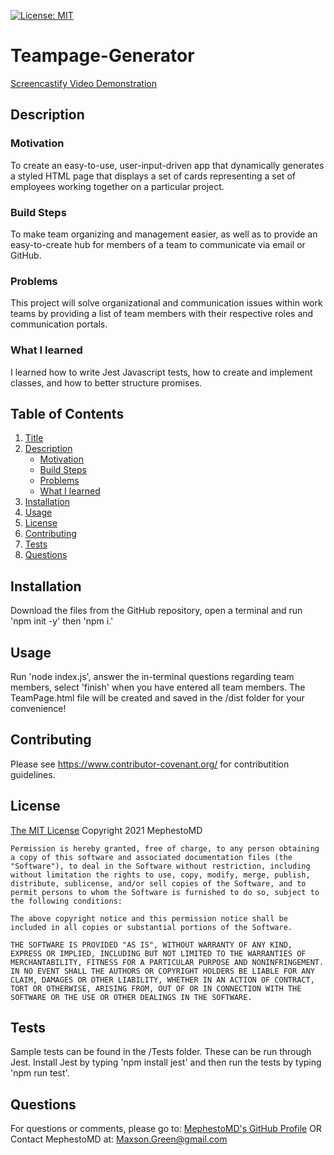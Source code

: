 [![License: MIT](https://img.shields.io/badge/License-MIT-yellow.svg)](https://opensource.org/licenses/MIT)
  
  # <a name = "Title">Teampage-Generator</a>
  <a href = "https://drive.google.com/file/d/1oKX5swSGKRNty9-CBt6NopZlpD9uO0YO/view"> Screencastify Video Demonstration </a>
  
  ## <a name = "Description">Description</a>
  
  ### <a name = "subMotivation">Motivation</a>

  To create an easy-to-use, user-input-driven app that dynamically generates a styled HTML page that displays a set of cards representing a set of employees working together on a particular project.
  
  ### <a name = "subBuild">Build Steps</a>

  To make team organizing and management easier, as well as to provide an easy-to-create hub for members of a team to communicate via email or GitHub.
  
  ### <a name = subProblems>Problems</a>

  This project will solve organizational and communication issues within work teams by providing a list of team members with their respective roles and communication portals.
  
  ### <a name = "subLearned">What I learned</a>

  I learned how to write Jest Javascript tests, how to create and implement classes, and how to better structure promises.
  
  ## Table of Contents
  
  1. [Title](#Title)
  2. [Description](#Description)
      * [Motivation](#subMotivation)
      * [Build Steps](#subBuild)
      * [Problems](#subProblems)
      * [What I learned](#subLearned)
  3. [Installation](#Installation)
  4. [Usage](#Usage)
  5. [License](#License)
  6. [Contributing](#Contributing)
  7. [Tests](#Tests)
  8. [Questions](#Questions)
  
  ## <a name = "Installation">Installation</a>

  Download the files from the GitHub repository, open a terminal and run 'npm init -y' then 'npm i.'
  
  ## <a name = "Usage">Usage</a>

  Run 'node index.js', answer the in-terminal questions regarding team members, select 'finish' when you have entered all team members. The TeamPage.html file will be created and saved in the /dist folder for your convenience!

  ## <a name = "Contributing">Contributing</a>

  Please see https://www.contributor-covenant.org/ for contributition guidelines.

  ## <a name = "License">License</a>

  <a href = "https://opensource.org/licenses/MIT">The MIT License</a>
  Copyright 2021 MephestoMD

    Permission is hereby granted, free of charge, to any person obtaining a copy of this software and associated documentation files (the "Software"), to deal in the Software without restriction, including without limitation the rights to use, copy, modify, merge, publish, distribute, sublicense, and/or sell copies of the Software, and to permit persons to whom the Software is furnished to do so, subject to the following conditions:
    
    The above copyright notice and this permission notice shall be included in all copies or substantial portions of the Software.

    THE SOFTWARE IS PROVIDED "AS IS", WITHOUT WARRANTY OF ANY KIND, EXPRESS OR IMPLIED, INCLUDING BUT NOT LIMITED TO THE WARRANTIES OF MERCHANTABILITY, FITNESS FOR A PARTICULAR PURPOSE AND NONINFRINGEMENT. IN NO EVENT SHALL THE AUTHORS OR COPYRIGHT HOLDERS BE LIABLE FOR ANY CLAIM, DAMAGES OR OTHER LIABILITY, WHETHER IN AN ACTION OF CONTRACT, TORT OR OTHERWISE, ARISING FROM, OUT OF OR IN CONNECTION WITH THE SOFTWARE OR THE USE OR OTHER DEALINGS IN THE SOFTWARE.
  

  ## <a name = "Tests">Tests</a>

  Sample tests can be found in the /Tests folder. These can be run through Jest. Install Jest by typing 'npm install jest' and then run the tests by typing 'npm run test'.

  ## <a name = "Questions">Questions</a>

  For questions or comments, please go to:
  <a href = "https://github.com/MephestoMD">MephestoMD's GitHub Profile</a>
  OR
  Contact MephestoMD at:
  [Maxson.Green@gmail.com](mailto:Maxson.Green@gmail.com)